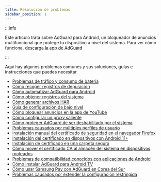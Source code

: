 ```yaml
---
title: Resolución de problemas
sidebar_position: 1
---
```


:::info

Este artículo trata sobre AdGuard para Android, un bloqueador de anuncios multifuncional que protege tu dispositivo a nivel del sistema. Para ver cómo funciona, [descarga la app de AdGuard](https://agrd.io/download-kb-adblock)

:::

Aquí hay algunos problemas comunes y sus soluciones, guías e instrucciones que puedes necesitar.

- [Problemas de tráfico y consumo de batería](/adguard-for-android/solving-problems/battery.md)
- [Cómo recoger registros de depuración](/adguard-for-android/solving-problems/log.md)
- [Cómo automatizar AdGuard para Android](/adguard-for-android/solving-problems/tasker.md)
- [Cómo obtener registros del sistema](/adguard-for-android/solving-problems/logcat.md)
- [Cómo generar archivos HAR](/adguard-for-android/solving-problems/har.md)
- [Guía de configuración de bajo nivel](/adguard-for-android/solving-problems/low-level-settings.md)
- [Cómo bloquear anuncios en la app de YouTube](adguard-for-android/solving-problems/youtube-ads.md)
- [Cómo configurar un proxy saliente](/adguard-for-android/solving-problems/outbound-proxy.md)
- [Cómo proteger AdGuard de ser deshabilitado por el sistema](/adguard-for-android/solving-problems/background-work.md)
- [Problemas causados por múltiples perfiles de usuario](/adguard-for-android/solving-problems/multiple-user-profiles.md)
- [Instalación manual del certificado de seguridad en el navegador Firefox](/adguard-for-android/solving-problems/firefox-certificates.md)
- [Instalación del certificado en dispositivos con Android 11+](/adguard-for-android/solving-problems/manual-certificate.md)
- [Instalación de certificado en una carpeta segura](/adguard-for-android/solving-problems/secure-folder.md)
- [Cómo mover el certificado CA al almacén del sistema en dispositivos rooteados](/adguard-for-android/solving-problems/https-certificate-for-rooted.md)
- [Problemas de compatibilidad conocidos con aplicaciones de Android](/adguard-for-android/solving-problems/compatibility-issues.md)
- [Cómo instalar AdGuard para Android TV](/adguard-for-android/solving-problems/adguard-for-android-tv.md)
- [Cómo usar Samsung Pay con AdGuard en Corea del Sur](/adguard-for-android/solving-problems/samsungpay-with-adguard-in-south-korea.md)
- [Problemas causados por extender la configuración restringida](/adguard-for-android/solving-problems/extending-restricted-settings.md)
